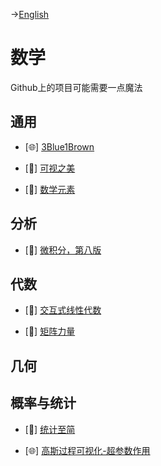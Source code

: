 ->[English](/SKILLSETS/MATH/math.md)
# 数学
Github上的项目可能需要一点魔法

## 通用
- [🌐] [3Blue1Brown](https://www.youtube.com/@3blue1brown)
  
- [📗] [可视之美](https://github.com/Visualize-ML/Book2_Beauty-of-Data-Visualization)

- [📗] [数学元素](https://github.com/Visualize-ML/Book3_Elements-of-Mathematics)

## 分析
- [📗] [微积分，第八版](https://dokumen.pub/qdownload/calculus-8thnbsped-128574)

## 代数
- [📗] [交互式线性代数](https://textbooks.math.gatech.edu/ila/)

- [📗] [矩阵力量](https://github.com/Visualize-ML/Book4_Power-of-Matrix)

## 几何

## 概率与统计
- [📗] [统计至简](https://github.com/Visualize-ML/Book5_Essentials-of-Probability-and-Statistics)

- [🌐] [高斯过程可视化-超参数作用](http://smlbook.org/GP/)